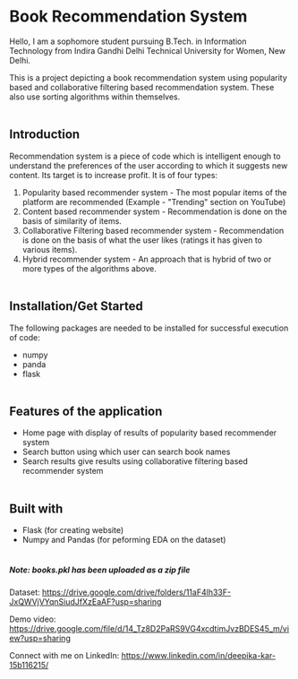 # Book Recommendation System

Hello, I am a sophomore student pursuing B.Tech. in Information Technology from Indira Gandhi Delhi Technical University for Women, New Delhi.

This is a project depicting a book recommendation system using popularity based and collaborative filtering based recommendation system. These also use sorting algorithms within themselves.  <br/><br/>

## Introduction<br/>
Recommendation system is a piece of code which is intelligent enough to understand the preferences of the user according to which it suggests new content. Its target is to increase profit.
It is of four types:
1.  Popularity based recommender system - The most popular items of the platform are recommended (Example - "Trending" section on YouTube)
2.  Content based recommender system - Recommendation is done on the basis of similarity of items.
3.  Collaborative Filtering based recommender system - Recommendation is done on the basis of what the user likes (ratings it has given to various items).
4.  Hybrid recommender system - An approach that is hybrid of two or more types of the algorithms above.  <br/><br/>

## Installation/Get Started <br/>
The following packages are needed to be installed for successful execution of code:
* numpy
* panda
* flask <br/><br/>


## Features of the application <br/>
* Home page with display of results of popularity based recommender system
* Search button using which user can search book names
* Search results give results using collaborative filtering based recommender system <br/><br/>


## Built with
* Flask (for creating website)
* Numpy and Pandas (for peforming EDA on the dataset) <br/><br/>


<h5> Note: books.pkl has been uploaded as a zip file </h5>


Dataset: https://drive.google.com/drive/folders/11aF4lh33F-JxQWVjVYqnSiudJfXzEaAF?usp=sharing


Demo video: https://drive.google.com/file/d/14_Tz8D2PaRS9VG4xcdtimJvzBDES45_m/view?usp=sharing


Connect with me on LinkedIn: https://www.linkedin.com/in/deepika-kar-15b116215/
